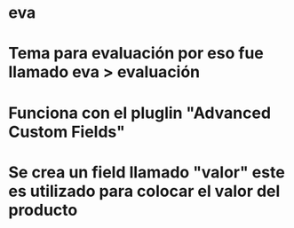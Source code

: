# eva
# Tema para evaluación por eso fue llamado eva > evaluación
# Funciona con el pluglin "Advanced Custom Fields"
# Se crea un field llamado "valor" este es utilizado para colocar el valor del producto
